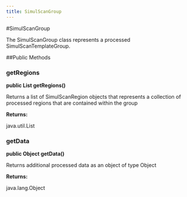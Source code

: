 ```yaml
---
title: SimulScanGroup
---
```

#SimulScanGroup

The SimulScanGroup class represents a processed SimulScanTemplateGroup.

##Public Methods

### getRegions

**public List getRegions()**

Returns a list of SimulScanRegion objects that represents a collection of processed regions
 	that are contained within the group

**Returns:**

java.util.List

### getData

**public Object getData()**

Returns additional processed data as an object of type Object

**Returns:**

java.lang.Object

